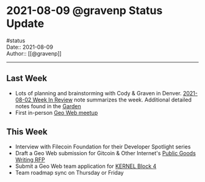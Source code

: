 # 2021-08-09 @gravenp Status Update
#status  
Date:: 2021-08-09  
Author:: [[@gravenp]]  

---

## Last Week
* Lots of planning and brainstorming with Cody & Graven in Denver. [2021-08-02 Week In Review](/Ec6EEgDeRMOZ_o-oH11RtQ) note summarizes the week. Additional detailed notes found in the [Garden](https://github.com/Geo-Web-Project/garden/tree/main/notes) 
* First in-person [Geo Web meetup](https://www.youtube.com/watch?v=X-sZNhNqiN8)

## This Week
* Interview with Filecoin Foundation for their Developer Spotlight series
* Draft a Geo Web submission for Gitcoin & Other Internet's [Public Goods Writing RFP](https://gitcoin.co/blog/seeking-a-new-kind-of-public-good/)
* Submit a Geo Web team application for [KERNEL Block 4](https://apply.kernel.community/)
* Team roadmap sync on Thursday or Friday